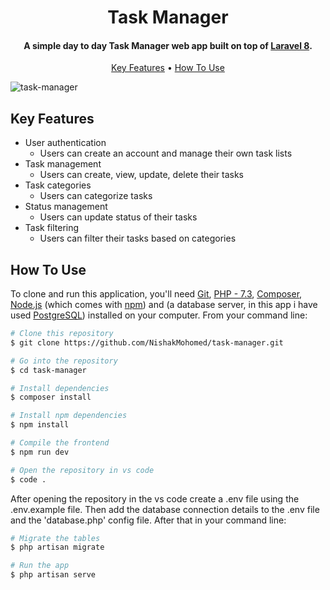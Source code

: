 <h1 align="center">
  Task Manager
</h1>

<h4 align="center">A simple day to day Task Manager web app built on top of <a href="https://laravel.com/" target="_blank">Laravel 8</a>.</h4>

<p align="center">
  <a href="#key-features">Key Features</a> •
  <a href="#how-to-use">How To Use</a>
</p>

![task-manager](https://github.com/NishakMohomed/task-manager/assets/93212087/39d70250-62c2-474e-b4c8-6f90b8fe37dc)

## Key Features

* User authentication
    - Users can create an account and manage their own task lists
* Task management
    - Users can create, view, update, delete their tasks
* Task categories
    - Users can categorize tasks
* Status management
    - Users can update status of their tasks
* Task filtering
    - Users can filter their tasks based on categories 

## How To Use

To clone and run this application, you'll need [Git](https://git-scm.com), [PHP - 7.3](https://www.php.net/downloads.php), [Composer](https://getcomposer.org/), [Node.js](https://nodejs.org/en) (which comes with [npm](http://npmjs.com)) and (a database server, in this app i have used [PostgreSQL](https://www.postgresql.org/download/)) installed on your computer. From your command line:

```bash
# Clone this repository
$ git clone https://github.com/NishakMohomed/task-manager.git

# Go into the repository
$ cd task-manager

# Install dependencies
$ composer install

# Install npm dependencies
$ npm install

# Compile the frontend
$ npm run dev

# Open the repository in vs code
$ code .
```
After opening the repository in the vs code create a .env file using the .env.example file. Then add the database connection details to the .env file and the 'database.php' config file. After that in your command line:

```bash
# Migrate the tables
$ php artisan migrate

# Run the app
$ php artisan serve
```
